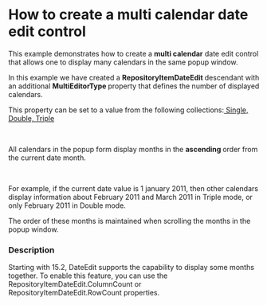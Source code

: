 # How to create a multi calendar date edit control


<p>This example demonstrates how to create a <strong>multi calendar</strong> date edit control that allows one to display many calendars in the same popup window.</p><p>In this example we have created a <strong>RepositoryItemDateEdit </strong>descendant with an additional <strong>MultiEditorType </strong>property that defines the number of displayed calendars.</p><p>This property can be set to a value from the following collections:<u> Single, Double, Triple</u></p><br />
<p>All calendars in the popup form display months in the <strong>ascending </strong>order from the current date month.</p><br />
<p>For example, if the current date value is 1 january 2011, then other calendars display information about February 2011 and March 2011 in Triple mode, or only February 2011 in Double mode.</p><p>The order of these months is maintained when scrolling the months in the popup window.</p>


<h3>Description</h3>

Starting with 15.2, DateEdit supports the capability to display some&nbsp;months together.&nbsp;To&nbsp;enable this feature, you can use the RepositoryItemDateEdit.ColumnCount or RepositoryItemDateEdit.RowCount&nbsp;properties.

<br/>


